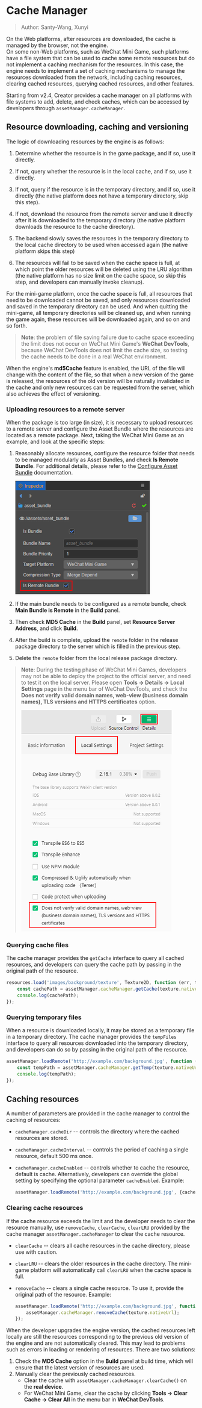 # Cache Manager

> Author: Santy-Wang, Xunyi

On the Web platforms, after resources are downloaded, the cache is managed by the browser, not the engine. <br/>
On some non-Web platforms, such as WeChat Mini Game, such platforms have a file system that can be used to cache some remote resources but do not implement a caching mechanism for the resources. In this case, the engine needs to implement a set of caching mechanisms to manage the resources downloaded from the network, including caching resources, clearing cached resources, querying cached resources, and other features.

Starting from v2.4, Creator provides a cache manager on all platforms with file systems to add, delete, and check caches, which can be accessed by developers through `assetManager.cacheManager`.

## Resource downloading, caching and versioning

The logic of downloading resources by the engine is as follows:

1. Determine whether the resource is in the game package, and if so, use it directly.

2. If not, query whether the resource is in the local cache, and if so, use it directly.

3. If not, query if the resource is in the temporary directory, and if so, use it directly (the native platform does not have a temporary directory, skip this step).

4. If not, download the resource from the remote server and use it directly after it is downloaded to the temporary directory (the native platform downloads the resource to the cache directory).

5. The backend slowly saves the resources in the temporary directory to the local cache directory to be used when accessed again (the native platform skips this step)

6. The resources will fail to be saved when the cache space is full, at which point the older resources will be deleted using the LRU algorithm (the native platform has no size limit on the cache space, so skip this step, and developers can manually invoke cleanup).

For the mini-game platform, once the cache space is full, all resources that need to be downloaded cannot be saved, and only resources downloaded and saved in the temporary directory can be used. And when quitting the mini-game, all temporary directories will be cleaned up, and when running the game again, these resources will be downloaded again, and so on and so forth.

> **Note**: the problem of file saving failure due to cache space exceeding the limit does not occur on WeChat Mini Game's **WeChat DevTools**, because WeChat DevTools does not limit the cache size, so testing the cache needs to be done in a real WeChat environment.

When the engine's **md5Cache** feature is enabled, the URL of the file will change with the content of the file, so that when a new version of the game is released, the resources of the old version will be naturally invalidated in the cache and only new resources can be requested from the server, which also achieves the effect of versioning.

### Uploading resources to a remote server

When the package is too large (in size), it is necessary to upload resources to a remote server and configure the Asset Bundle where the resources are located as a remote package. Next, taking the WeChat Mini Game as an example, and look at the specific steps:

1. Reasonably allocate resources, configure the resource folder that needs to be managed modularly as Asset Bundles, and check **Is Remote Bundle**. For additional details, please refer to the [Configure Asset Bundle](./bundle.md#configuration) documentation.

    ![bundle_is_remote](./cache-manager/remote-bundle.png)

2. If the main bundle needs to be configured as a remote bundle, check **Main Bundle is Remote** in the **Build** panel.

3. Then check **MD5 Cache** in the **Build** panel, set **Resource Server Address**, and click **Build**.

4. After the build is complete, upload the `remote` folder in the release package directory to the server which is filled in the previous step.

5. Delete the `remote` folder from the local release package directory.

> **Note**: During the testing phase of WeChat Mini Games, developers may not be able to deploy the project to the official server, and need to test it on the local server. Please open **Tools -> Details -> Local Settings** page in the menu bar of WeChat DevTools, and check the **Does not verify valid domain names, web-view (business domain names), TLS versions and HTTPS certificates** option.
>
> ![details](./cache-manager/details.png)

### Querying cache files

The cache manager provides the `getCache` interface to query all cached resources, and developers can query the cache path by passing in the original path of the resource.

```typescript
resources.load('images/background/texture', Texture2D, function (err, texture) {
    const cachePath = assetManager.cacheManager.getCache(texture.nativeUrl);
    console.log(cachePath);
});
```

### Querying temporary files

When a resource is downloaded locally, it may be stored as a temporary file in a temporary directory. The cache manager provides the `tempFiles` interface to query all resources downloaded into the temporary directory, and developers can do so by passing in the original path of the resource.

```typescript
assetManager.loadRemote('http://example.com/background.jpg', function (err, texture) {
    const tempPath = assetManager.cacheManager.getTemp(texture.nativeUrl);
    console.log(tempPath);
});
```

## Caching resources

A number of parameters are provided in the cache manager to control the caching of resources:

- `cacheManager.cacheDir` -- controls the directory where the cached resources are stored.
- `cacheManager.cacheInterval` -- controls the period of caching a single resource, default 500 ms once.
- `cacheManager.cacheEnabled` -- controls whether to cache the resource, default is cache. Alternatively, developers can override the global setting by specifying the optional parameter `cacheEnabled`. Example:

  ```typescript
  assetManager.loadRemote('http://example.com/background.jpg', {cacheEnabled: true}, callback);
  ```

### Clearing cache resources

If the cache resource exceeds the limit and the developer needs to clear the resource manually, use `removeCache`, `clearCache`, `clearLRU` provided by the cache manager `assetManager.cacheManager` to clear the cache resource.

- `clearCache` -- clears all cache resources in the cache directory, please use with caution.
- `clearLRU` -- clears the older resources in the cache directory. The mini-game platform will automatically call `clearLRU` when the cache space is full.
- `removeCache` -- clears a single cache resource. To use it, provide the original path of the resource. Example:

  ```typescript
  assetManager.loadRemote('http://example.com/background.jpg', function (err, texture) {
      assetManager.cacheManager.removeCache(texture.nativeUrl);
  });
  ```

When the developer upgrades the engine version, the cached resources left locally are still the resources corresponding to the previous old version of the engine and are not automatically cleared. This may lead to problems such as errors in loading or rendering of resources. There are two solutions:

1. Check the **MD5 Cache** option in the **Build** panel at build time, which will ensure that the latest version of resources are used.
2. Manually clear the previously cached resources.
    - Clear the cache with `assetManager.cacheManager.clearCache()` on the **real device**.
    - For WeChat Mini Game, clear the cache by clicking **Tools -> Clear Cache -> Clear All** in the menu bar in **WeChat DevTools**.

